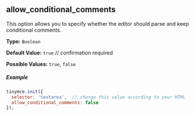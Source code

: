## allow_conditional_comments

This option allows you to specify whether the editor should parse and keep conditional comments.

**Type:** `Boolean`

**Default Value:** `true`  // confirmation required

**Possible Values:** `true`, `false`

##### Example

```js
tinymce.init({
  selector: 'textarea',  // change this value according to your HTML
  allow_conditional_comments: false
});
```
